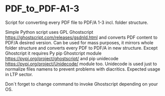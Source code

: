 # PDF_to_PDF-A1-3
Script for converting every PDF file to PDF/A 1-3 incl. folder structure.

Simple Python script uses GPL Ghostscript https://ghostscript.com/releases/gsdnld.html and converts PDF content to PDF/A desired version. Can be used for mass purposes, it mirrors whole folder structure and converts every PDF to PDF/A in new structure. Except Ghostcript it requires Py pip Ghostcript module https://pypi.org/project/ghostscript/ and pip unidecode https://pypi.org/project/Unidecode/ module too. Unidecode is used just to normalize files namens to prevent problems with diacritics. Expected usage in LTP sector.

Don´t forget to change command to invoke Ghostscript depending on your OS. 
